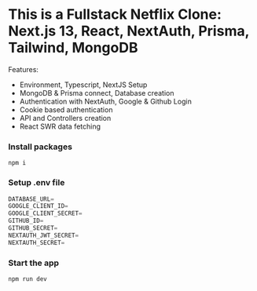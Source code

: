# This is a Fullstack Netflix Clone: Next.js 13, React, NextAuth, Prisma, Tailwind, MongoDB

Features:

- Environment, Typescript, NextJS Setup
- MongoDB & Prisma connect, Database creation
- Authentication with NextAuth, Google & Github Login
- Cookie based authentication
- API and Controllers creation
- React SWR data fetching

### Install packages

```shell
npm i
```

### Setup .env file

```js
DATABASE_URL=
GOOGLE_CLIENT_ID=
GOOGLE_CLIENT_SECRET=
GITHUB_ID=
GITHUB_SECRET=
NEXTAUTH_JWT_SECRET=
NEXTAUTH_SECRET=
```

### Start the app

```shell
npm run dev
```
